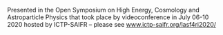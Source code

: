 Presented in the Open Symposium on High Energy, Cosmology and Astroparticle Physics 
that took place by videoconference in July 06-10 2020 hosted by ICTP-SAIFR – please see  www.ictp-saifr.org/lasf4ri2020/
